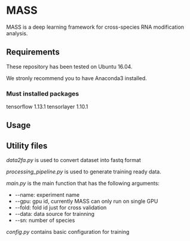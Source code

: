 # MASS

MASS is a deep learning framework for cross-species RNA modification analysis.

## Requirements

These repository has been tested on Ubuntu 16.04.

We stronly recommend you to have Anaconda3 installed.

### Must installed packages

tensorflow  1.13.1
tensorlayer 1.10.1


## Usage

## Utility files

*data2fa.py* is used to convert dataset into fastq format

*processing_pipeline.py* is used to generate training ready data.

*main.py* is the main function that has the following arguments:
 
 - --name: experiment name
 - --gpu: gpu id, currently MASS can only run on single GPU
 - --fold: fold id just for cross validation
 - --data: data source for trainning
 - --sn: number of species

*config.py* contains basic configuration for training



